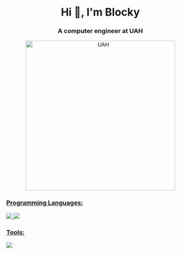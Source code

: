 <h1 align="center">Hi 👋, I'm Blocky</h1>
<h3 align="center">A computer engineer at UAH</h3>

<p align="center"> <a href="https://www.uah.es/en/estudios/estudios-oficiales/grados/Grado-en-Ingenieria-de-Computadores/" target="_blank" rel="noreferrer">
<img src="https://secuah.web.uah.es/2020/wp-content/uploads/2018/03/logo_uah.png" alt="UAH" width=400 />
</p>

<h3 align="left">Programming Languages:</h3>
<p align="left"> <a href="https://www.python.org/" target="_blank" rel="noreferrer">
<img src="https://go-skill-icons.vercel.app/api/icons?i=py,java,r,assembly&perline=4&theme=dark">
  <img src="https://go-skill-icons.vercel.app/api/icons?i=py&perline=4&theme=dark">
</p>
<h3 align="left">Tools:</h3>
<p align="left"> <a href="https://code.visualstudio.com/" target="_blank" rel="noreferrer">
<img src="https://go-skill-icons.vercel.app/api/icons?i=git,linux,maven,pycharm,vscode,bash&perline=6&theme=dark">
</p>

